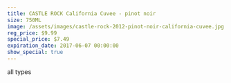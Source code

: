 ```yaml
---
title: CASTLE ROCK California Cuvee - pinot noir
size: 750ML
image: /assets/images/castle-rock-2012-pinot-noir-california-cuvee.jpg
reg_price: $9.99
special_price: $7.49
expiration_date: 2017-06-07 00:00:00
show_special: true
---
```



all types